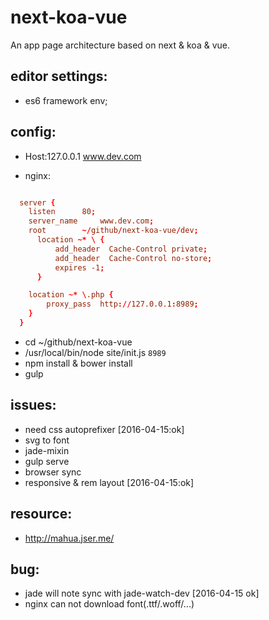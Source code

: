 # next-koa-vue
An app page architecture based on next &amp; koa &amp; vue.


## editor settings:
+ es6 framework env;


## config:
+ Host:127.0.0.1	www.dev.com

+ nginx:
```conf

  server {
  	listen 		80;
  	server_name 	www.dev.com;
  	root 		~/github/next-koa-vue/dev;
      location ~* \ {
          add_header  Cache-Control private;
          add_header  Cache-Control no-store;
          expires -1;
      }

  	location ~* \.php {
  		proxy_pass 	http://127.0.0.1:8989;
  	}
  }

```
+ cd ~/github/next-koa-vue
+ /usr/local/bin/node site/init.js `8989`
+ npm install & bower install
+ gulp


## issues:
+ need css autoprefixer       [2016-04-15:ok]
+ svg to font
+ jade-mixin
+ gulp serve
+ browser sync
+ responsive & rem layout     [2016-04-15:ok]


## resource:
+ http://mahua.jser.me/

## bug:
+ jade will note sync with jade-watch-dev [2016-04-15 ok]
+ nginx can not download font(.ttf/.woff/...)
